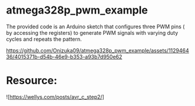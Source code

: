 # atmega328p_pwm_example
The provided code is an Arduino sketch that configures three PWM pins ( by accessing the registers)   to generate PWM signals with varying duty cycles and repeats the pattern.






https://github.com/Onizuka09/atmega328p_pwm_example/assets/112946436/4015371b-d54b-46e9-b353-a93b7d950e62

# Resource: 
![https://wellys.com/posts/avr_c_step2/]
